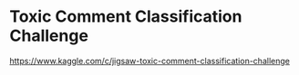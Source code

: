 # Toxic Comment Classification Challenge

https://www.kaggle.com/c/jigsaw-toxic-comment-classification-challenge
